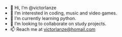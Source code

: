 - 👋 Hi, I’m @victorlanze
- 👀 I’m interested in coding, music and video games.
- 🌱 I’m currently learning python.
- 💞️ I’m looking to collaborate on study projects.
- 📫 Reach me at victorlanze@homail.com

<!---
victorlanze/victorlanze is a ✨ special ✨ repository because its `README.md` (this file) appears on your GitHub profile.
You can click the Preview link to take a look at your changes.
--->
